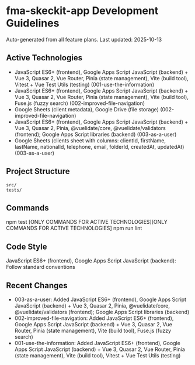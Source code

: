 # fma-skeckit-app Development Guidelines

Auto-generated from all feature plans. Last updated: 2025-10-13

## Active Technologies
- JavaScript ES6+ (frontend), Google Apps Script JavaScript (backend) + Vue 3, Quasar 2, Vue Router, Pinia (state management), Vite (build tool), Vitest + Vue Test Utils (testing) (001-use-the-information)
- JavaScript ES6+ (frontend), Google Apps Script JavaScript (backend) + Vue 3, Quasar 2, Vue Router, Pinia (state management), Vite (build tool), Fuse.js (fuzzy search) (002-improved-file-navigation)
- Google Sheets (client metadata), Google Drive (file storage) (002-improved-file-navigation)
- JavaScript ES6+ (frontend), Google Apps Script JavaScript (backend) + Vue 3, Quasar 2, Pinia, @vuelidate/core, @vuelidate/validators (frontend); Google Apps Script libraries (backend) (003-as-a-user)
- Google Sheets (clients sheet with columns: clientId, firstName, lastName, nationalId, telephone, email, folderId, createdAt, updatedAt) (003-as-a-user)

## Project Structure
```
src/
tests/
```

## Commands
npm test [ONLY COMMANDS FOR ACTIVE TECHNOLOGIES][ONLY COMMANDS FOR ACTIVE TECHNOLOGIES] npm run lint

## Code Style
JavaScript ES6+ (frontend), Google Apps Script JavaScript (backend): Follow standard conventions

## Recent Changes
- 003-as-a-user: Added JavaScript ES6+ (frontend), Google Apps Script JavaScript (backend) + Vue 3, Quasar 2, Pinia, @vuelidate/core, @vuelidate/validators (frontend); Google Apps Script libraries (backend)
- 002-improved-file-navigation: Added JavaScript ES6+ (frontend), Google Apps Script JavaScript (backend) + Vue 3, Quasar 2, Vue Router, Pinia (state management), Vite (build tool), Fuse.js (fuzzy search)
- 001-use-the-information: Added JavaScript ES6+ (frontend), Google Apps Script JavaScript (backend) + Vue 3, Quasar 2, Vue Router, Pinia (state management), Vite (build tool), Vitest + Vue Test Utils (testing)

<!-- MANUAL ADDITIONS START -->
<!-- MANUAL ADDITIONS END -->
